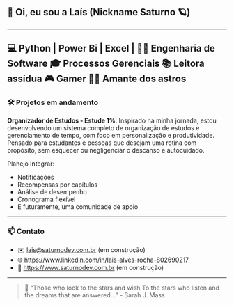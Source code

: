 ## 👋 Oi, eu sou a Laís (Nickname Saturno 🪐)

---

 💻 Python | Power Bi | Excel | 
👩‍💻 Engenharia de Software
🎓 Processos Gerenciais
📚 Leitora assídua
🎮 Gamer
🔭🚀 Amante dos astros
---

### 🛠️ Projetos em andamento
**Organizador de Estudos - Estude 1%**: Inspirado na minha jornada, estou desenvolvendo um sistema completo de organização de estudos e gerenciamento de tempo, com foco em personalização e produtividade. Pensado para estudantes e pessoas que desejam uma rotina com propósito, sem esquecer ou negligenciar o descanso e autocuidado.

Planejo Integrar:
- Notificações
- Recompensas por capítulos
- Análise de desempenho
- Cronograma flexível
- E futuramente, uma comunidade de apoio

---

### 📫 Contato
- ✉️ lais@saturnodev.com.br (em construção)
- 🌐 https://www.linkedin.com/in/lais-alves-rocha-802690217 
- 📜 https://www.saturnodev.com.br (em construção)

---
> 🌌 “Those who look to the stars and wish
> To the stars who listen and the dreams that are answered..." - Sarah J. Mass  
